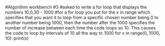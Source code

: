 #Algorithm workbench #3
#asked to write a for loop that displays the numbers 10,0,30 - 1000
#for a for loop you put for the x in range which specifies that you want it to loop from a specific chosen number being 0 to another number being 1000, then the number after the 1000 specifies the number of increase between each time the code loops so 10. This causes the code to loop by intervals of 10 all the way to 1000
for x in range(0, 1000, 10):
    print(x)
